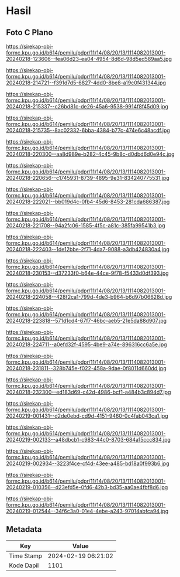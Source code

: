 # Hasil

## Foto C Plano

https://sirekap-obj-formc.kpu.go.id/b614/pemilu/pdpr/11/14/08/20/13/1114082013001-20240218-123606--fea06d23-ea04-4954-8d6d-98d5ed589aa5.jpg

https://sirekap-obj-formc.kpu.go.id/b614/pemilu/pdpr/11/14/08/20/13/1114082013001-20240218-214721--f391d7d5-6827-4dd0-8be8-a19c0f431344.jpg

https://sirekap-obj-formc.kpu.go.id/b614/pemilu/pdpr/11/14/08/20/13/1114082013001-20240218-215337--c26bd81c-de26-45a6-9538-9914f8f45d09.jpg

https://sirekap-obj-formc.kpu.go.id/b614/pemilu/pdpr/11/14/08/20/13/1114082013001-20240218-215735--8ac02332-6bba-4384-b77c-474e6c48acdf.jpg

https://sirekap-obj-formc.kpu.go.id/b614/pemilu/pdpr/11/14/08/20/13/1114082013001-20240218-220300--aa8d989e-b282-4c45-9b8c-d0dbd6d0e94c.jpg

https://sirekap-obj-formc.kpu.go.id/b614/pemilu/pdpr/11/14/08/20/13/1114082013001-20240218-220656--c1745931-8739-4895-9e31-834240775531.jpg

https://sirekap-obj-formc.kpu.go.id/b614/pemilu/pdpr/11/14/08/20/13/1114082013001-20240218-222021--bb019d4c-0fb4-45d6-8453-281cda686387.jpg

https://sirekap-obj-formc.kpu.go.id/b614/pemilu/pdpr/11/14/08/20/13/1114082013001-20240218-221708--94a2fc06-1585-4f5c-a81c-385fa99541b3.jpg

https://sirekap-obj-formc.kpu.go.id/b614/pemilu/pdpr/11/14/08/20/13/1114082013001-20240218-222403--1de12bbe-2f71-4da7-9088-a3db424830a4.jpg

https://sirekap-obj-formc.kpu.go.id/b614/pemilu/pdpr/11/14/08/20/13/1114082013001-20240218-230153--d37233f0-b64e-44ce-9f78-f5433d0df393.jpg

https://sirekap-obj-formc.kpu.go.id/b614/pemilu/pdpr/11/14/08/20/13/1114082013001-20240218-224058--428f2ca1-799d-4de3-b964-b6d97b06628d.jpg

https://sirekap-obj-formc.kpu.go.id/b614/pemilu/pdpr/11/14/08/20/13/1114082013001-20240218-223818--571d1cd4-67f7-46bc-aeb5-21e5da88d907.jpg

https://sirekap-obj-formc.kpu.go.id/b614/pemilu/pdpr/11/14/08/20/13/1114082013001-20240218-224711--a0efd32f-4595-4be9-a74e-896316cc6a5e.jpg

https://sirekap-obj-formc.kpu.go.id/b614/pemilu/pdpr/11/14/08/20/13/1114082013001-20240218-231811--328b745e-f022-458a-9dae-0f8011d660dd.jpg

https://sirekap-obj-formc.kpu.go.id/b614/pemilu/pdpr/11/14/08/20/13/1114082013001-20240218-232300--ed183d69-c42d-4986-bcf1-a484b3c894d7.jpg

https://sirekap-obj-formc.kpu.go.id/b614/pemilu/pdpr/11/14/08/20/13/1114082013001-20240219-001431--d2de0ebd-cd9d-4151-9460-0c4fab043ca1.jpg

https://sirekap-obj-formc.kpu.go.id/b614/pemilu/pdpr/11/14/08/20/13/1114082013001-20240219-002133--a48dbcb1-c983-44c0-8703-684a15ccc834.jpg

https://sirekap-obj-formc.kpu.go.id/b614/pemilu/pdpr/11/14/08/20/13/1114082013001-20240219-002934--3223f4ce-cf4d-43ee-a485-bd18a0f993b6.jpg

https://sirekap-obj-formc.kpu.go.id/b614/pemilu/pdpr/11/14/08/20/13/1114082013001-20240219-010356--d23efd5e-0fd6-42b3-bd35-aa0ae4fbf8d6.jpg

https://sirekap-obj-formc.kpu.go.id/b614/pemilu/pdpr/11/14/08/20/13/1114082013001-20240219-012544--34f6c3a0-01e4-4ebe-a243-97014abfca94.jpg


## Metadata

| Key        | Value               |
| ---------- | ------------------- |
| Time Stamp | 2024-02-19 06:21:02 |
| Kode Dapil | 1101                |



